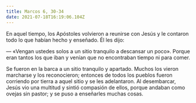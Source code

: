 ```yaml
---
title: Marcos 6, 30-34
date: 2021-07-18T16:19:06.104Z
---
```

En aquel tiempo, los Apóstoles volvieron a reunirse con Jesús y le contaron todo lo que habían hecho y enseñado. Él les dijo:

— «Vengan ustedes solos a un sitio tranquilo a descansar un poco». Porque eran tantos los que iban y venían que no encontraban tiempo ni para comer.

Se fueron en la barca a un sitio tranquilo y apartado. Muchos los vieron marcharse y los reconocieron; entonces de todos los pueblos fueron corriendo por tierra a aquel sitio y se les adelantaron. Al desembarcar, Jesús vio una multitud y sintió compasión de ellos, porque andaban como ovejas sin pastor; y se puso a enseñarles muchas cosas.
